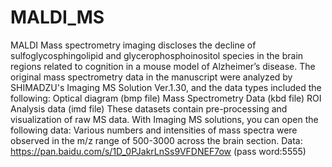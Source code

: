 # MALDI_MS

MALDI Mass spectrometry imaging discloses the decline of sulfoglycosphingolipid and glycerophosphoinositol species in the brain regions related to cognition in a mouse model of Alzheimer’s disease.
The original mass spectrometry data in the manuscript were analyzed by SHIMADZU's Imaging MS Solution Ver.1.30, and the data types included the following:
Optical diagram (bmp file)
Mass Spectrometry Data (kbd file)
ROI Analysis data (imd file)
These datasets contain pre-processing and visualization of raw MS data. With Imaging MS solutions, you can open the following data:
Various numbers and intensities of mass spectra were observed in the m/z range of 500-3000 across the brain section. Data: https://pan.baidu.com/s/1D_0PJakrLnSs9VFDNEF7ow (pass word:5555)

